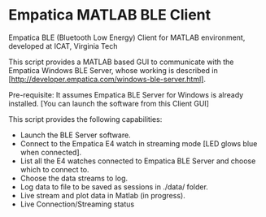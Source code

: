# Empatica MATLAB BLE Client
Empatica BLE (Bluetooth Low Energy) Client for MATLAB environment, developed at ICAT, Virginia Tech

This script provides a MATLAB based GUI to communicate with the Empatica Windows BLE Server, whose working is 
described in [http://developer.empatica.com/windows-ble-server.html]. 

Pre-requisite: 
It assumes Empatica BLE Server for Windows is already installed. [You can launch the software from this Client GUI]

This script provides the following capabilities:
* Launch the BLE Server software.
* Connect to the Empatica E4 watch in streaming mode [LED glows blue when connected].
* List all the E4 watches connected to Empatica BLE Server and choose which to connect to.
* Choose the data streams to log.
* Log data to file to be saved as sessions in ./data/ folder.
* Live stream and plot data in Matlab (in progress).
* Live Connection/Streaming status 
